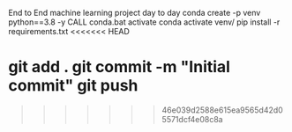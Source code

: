 End to End machine learning project day to day
conda create -p venv python==3.8 -y
CALL conda.bat activate
conda activate venv/
pip install -r requirements.txt
<<<<<<< HEAD

git add .
git commit -m "Initial commit"
git push
=======
>>>>>>> 46e039d2588e615ea9565d42d05571dcf4e08c8a
